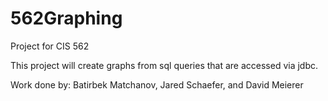 # 562Graphing
Project for CIS 562

This project will create graphs from sql queries that are accessed via jdbc.

Work done by:
Batirbek Matchanov,
Jared Schaefer,
and David Meierer

